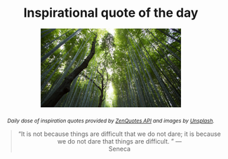 
<div align="center">

# Inspirational quote of the day

<img src="./data/photo.jpeg" alt="Beautiful nature photo" width="320" height="180">

<sub><i>Daily dose of inspiration quotes provided by [ZenQuotes API](https://zenquotes.io/) and images by [Unsplash](https://unsplash.com/).</i></sub>


<blockquote>&ldquo;It is not because things are difficult that we do not dare; it is because we do not dare that things are difficult.  &rdquo; &mdash; <footer>Seneca</footer></blockquote>

</div>
